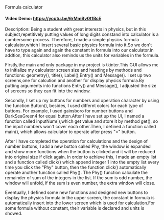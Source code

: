 Formula calculator
#### Video Demo:  <https://youtu.be/6rMmBv0t1BcE>
Description:
Being a student with great interests in physics, but in this subject,repetitively putting values of long digits constand into calculator is a cumbersome process. Therefore, I made a simple physics formula calculator,which I insert several basic physics formula into it.So we don't have to type again and again the constant in formula into our calculator.In addtion, this calculator also reminds us the units for variables in the formula.

Firstly,the main and only package in my project is tkinter.This GUI allows me to initialize my calculator screen size and headings by methods and functions: geometry(), title(), Label(),Entry() and Message(). I set up two screens,one for calcution and another for display physics formula.By putting arguments into functions Entry() and Message(), I adjusted the size of screens so they can fit into the window.

Secondly, I set up my buttons for numbers and operation character by using the function Button(), besides, I used differnt colors for each type of buttons. For example, I used gainsboro for number buttons and DarkSeaGreen4 for equal button.After I have set up the UI, I named a function called inputNum(i),which get value and store it by method get(), so the input numbers won't cover each other.Then, I defined a function called main(), which allows calculator to operate after press "=" button.

After I have completed the operation for calculations and the design of number buttons, I add a new button called Phy, the window is expanded and show more functions when the button is clicked and it will be reduced into original size if click again. In order to achieve this, I made an empty list and a function called click() which append integer 1 into the empty list every time you click the "Phy" button, then the function click() automatically operate another function called Phy(). The Phy() function calculate the remainder of sum of the integers in the list. If the sum is odd number, the window will unfold, if the sum is even number, the extra window will close.

Eventually, I defined some new functions and designed new buttons to display the physics formula in the upper screen, the constant in formula is automatically insert into the lower screen which is used for calculation.For some formula without constant, their variable is declared and units is showed.


